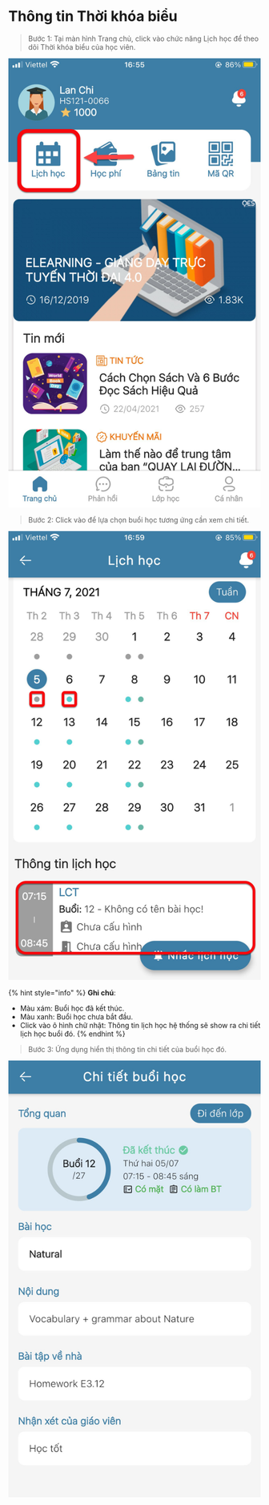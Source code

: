 # Thông tin Thời khóa biểu

> Bước 1: Tại màn hình Trang chủ, click vào chức năng Lịch học để theo dõi Thời khóa biểu của học viên.

![](../.gitbook/assets/f0077e9a4065b43bed74.jpg)

> Bước 2: Click vào để lựa chọn buổi học tương ứng cần xem chi tiết.

![](../.gitbook/assets/a9102e1129eeddb084ff%20%281%29.jpg)

{% hint style="info" %}
**Ghi chú**:

* Màu xám: Buổi học đã kết thúc.
* Màu xanh: Buổi học chưa bắt đầu.
* Click vào ô hình chữ nhật: Thông tin lịch học hệ thống sẽ show ra chi tiết lịch học buổi đó.
{% endhint %}

> Bước 3: Ứng dụng hiển thị thông tin chi tiết của buổi học đó.

![](../.gitbook/assets/66d465b48f4a7b14225b%20%281%29.jpg)



